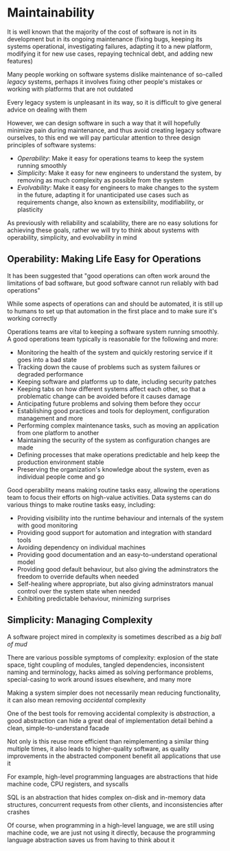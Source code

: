 # Maintainability
It is well known that the majority of the cost of software is not in its development but in its ongoing maintenance (fixing bugs, keeping its systems operational, investigating failures, adapting it to a new platform, modifying it for new use cases, repaying technical debt, and adding new features)

Many people working on software systems dislike maintenance of so-called *legacy* systems, perhaps it involves fixing other people's mistakes or working with platforms that are not outdated

Every legacy system is unpleasant in its way, so it is difficult to give general advice on dealing with them

However, we can design software in such a way that it will hopefully minimize pain during maintenance, and thus avoid creating legacy software ourselves, to this end we will pay particular attention to three design principles of software systems:
- *Operability*: Make it easy for operations teams to keep the system running smoothly
- *Simplicity*: Make it easy for new engineers to understand the system, by removing as much complexity as possible from the system
- *Evolvability*: Make it easy for engineers to make changes to the system in the future, adapting it for unanticipated use cases such as requirements change, also known as extensibility, modifiability, or plasticity

As previously with reliability and scalability, there are no easy solutions for achieving these goals, rather we will try to think about systems with operability, simplicity, and evolvability in mind

## Operability: Making Life Easy for Operations
It has been suggested that "good operations can often work around the limitations of bad software, but good software cannot run reliably with bad operations"

While some aspects of operations can and should be automated, it is still up to humans to set up that automation in the first place and to make sure it's working correctly

Operations teams are vital to keeping a software system running smoothly. A good operations team typically is reasonable for the following and more:
- Monitoring the health of the system and quickly restoring service if it goes into a bad state
- Tracking down the cause of problems such as system failures or degraded performance
- Keeping software and platforms up to date, including security patches
- Keeping tabs on how different systems affect each other, so that a problematic change can be avoided before it causes damage
- Anticipating future problems and solving them before they occur
- Establishing good practices and tools for deployment, configuration management and more
- Performing complex maintenance tasks, such as moving an application from one platform to another
- Maintaining the security of the system as configuration changes are made
- Defining processes that make operations predictable and help keep the production environment stable
- Preserving the organization's knowledge about the system, even as individual people come and go

Good operability means making routine tasks easy, allowing the operations team to focus their efforts on high-value activities. Data systems can do various things to make routine tasks easy, including:
- Providing visibility into the runtime behaviour and internals of the system with good monitoring
- Providing good support for automation and integration with standard tools
- Avoiding dependency on individual machines
- Providing good documentation and an easy-to-understand operational model
- Providing good default behaviour, but also giving the adminstrators the freedom to override defaults when needed
- Self-healing where appropriate, but also giving adminstrators manual control over the system state when needed
- Exhibiting predictable behaviour, minimizing surprises

## Simplicity: Managing Complexity
A software project mired in complexity is sometimes described as a *big ball of mud*

There are various possible symptoms of complexity: explosion of the state space, tight coupling of modules, tangled dependencies, inconsistent naming and terminology, hacks aimed as solving performance problems, special-casing to work around issues elsewhere, and many more

Making a system simpler does not necessarily mean reducing functionality, it can also mean removing *accidental* complexity

One of the best tools for removing accidental complexity is *abstraction*, a good abstraction can hide a great deal of implementation detail behind a clean, simple-to-understand facade

Not only is this reuse more efficient than reimplementing a similar thing multiple times, it also leads to higher-quality software, as quality improvements in the abstracted component benefit all applications that use it

For example, high-level programming languages are abstractions that hide machine code, CPU registers, and syscalls

SQL is an abstraction that hides complex on-disk and in-memory data structures, concurrent requests from other clients, and inconsistencies after crashes

Of course, when programming in a high-level language, we are still using machine code, we are just not using it directly, because the programming language abstraction saves us from having to think about it